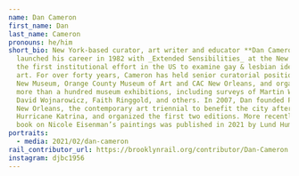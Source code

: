 ```yaml
---
name: Dan Cameron
first_name: Dan
last_name: Cameron
pronouns: he/him
short_bio: New York-based curator, art writer and educator **Dan Cameron**
  launched his career in 1982 with _Extended Sensibilities_ at the New Museum,
  the first institutional effort in the US to examine gay & lesbian identity in
  art. For over forty years, Cameron has held senior curatorial positions at the
  New Museum, Orange County Museum of Art and CAC New Orleans, and organized
  more than a hundred museum exhibitions, including surveys of Martin Wong,
  David Wojnarowicz, Faith Ringgold, and others. In 2007, Dan founded Prospect
  New Orleans, the contemporary art triennial to benefit the city after
  Hurricane Katrina, and organized the first two editions. More recently, his
  book on Nicole Eisenman’s paintings was published in 2021 by Lund Humphries.
portraits:
  - media: 2021/02/dan-cameron
rail_contributor_url: https://brooklynrail.org/contributor/Dan-Cameron
instagram: djbc1956
---
```

